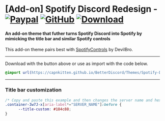 # [Add-on] Spotify Discord Redesign - [![Paypal][paypal-logo]][paypal-url] [![GitHub][github-logo]][github-url] [![Download][download-logo]][download-url] 
#### An add-on theme that futher turns Spotify Discord into Spotify by mimicking the title bar and similar Spotify controls
This add-on theme pairs best with [SpotifyControls](https://github.com/mwittrien/BetterDiscordAddons/tree/master/Plugins/SpotifyControls) by DevilBro.

<hr>

Download with the button above or use as import with the code below.

```css
@import url(https://capnkitten.github.io/BetterDiscord/Themes/Spotify-Discord/css/addons/redesign/source.css);
```

<hr>

### Title bar customization

```css
/* Copy and paste this example and then changes the server name and hex color code */
.container-3w7J-x[aria-label*="SERVER_NAME"]:before {
      --title-custom: #184c88;
}
```

[paypal-logo]: https://img.shields.io/static/v1?label=PayPal&message=Donate&style=flat&logo=paypal&color=blue
[paypal-url]: https://paypal.me/capnkitten

[github-logo]: https://img.shields.io/static/v1?label=GitHub&message=Sponsor&style=flat&logo=github&color=black
[github-url]: https://github.com/sponsors/CapnKitten

[download-logo]: https://img.shields.io/static/v1?label=Download&message=Theme&style=flat&color=blue
[download-url]: https://capnkitten.github.io/BetterDiscord/Download/?theme=Spotify-Discord&addon=redesign
